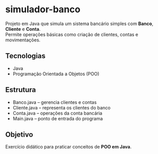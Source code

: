 # simulador-banco

Projeto em Java que simula um sistema bancário simples com **Banco**, **Cliente** e **Conta**.  
Permite operações básicas como criação de clientes, contas e movimentações.  


## Tecnologias
- Java
- Programação Orientada a Objetos (POO)


## Estrutura
- Banco.java – gerencia clientes e contas  
- Cliente.java – representa os clientes do banco  
- Conta.java – operações da conta bancária  
- Main.java – ponto de entrada do programa  

## Objetivo
Exercício didático para praticar conceitos de **POO em Java**.
